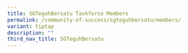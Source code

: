 ```yaml
---
title: SGTeguhBersatu Taskforce Members
permalink: /community-of-success/sgteguhbersatu/members/
variant: tiptap
description: ""
third_nav_title: SGTeguhBersatu
---
```

